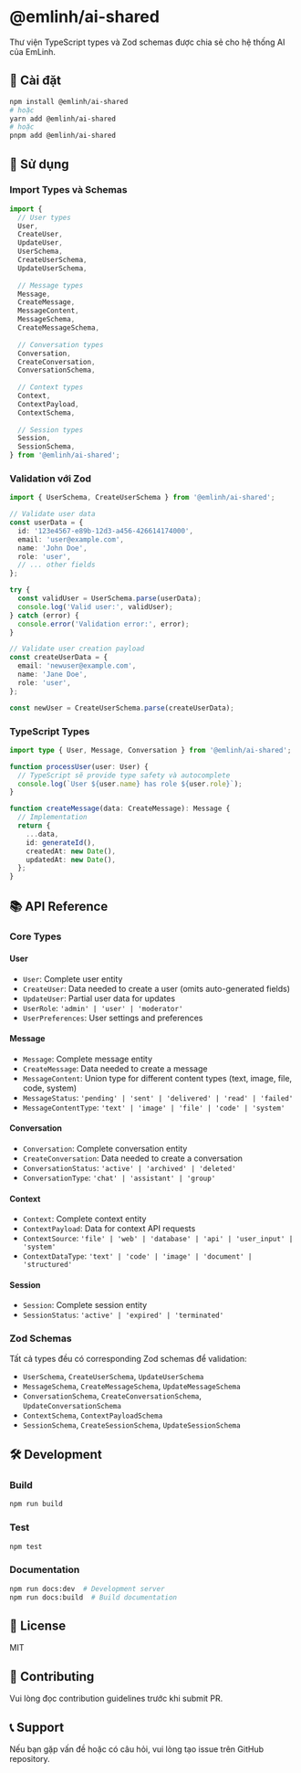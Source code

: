 # @emlinh/ai-shared

Thư viện TypeScript types và Zod schemas được chia sẻ cho hệ thống AI của EmLinh.

## 🚀 Cài đặt

```bash
npm install @emlinh/ai-shared
# hoặc
yarn add @emlinh/ai-shared
# hoặc
pnpm add @emlinh/ai-shared
```

## 📖 Sử dụng

### Import Types và Schemas

```typescript
import {
  // User types
  User,
  CreateUser,
  UpdateUser,
  UserSchema,
  CreateUserSchema,
  UpdateUserSchema,
  
  // Message types
  Message,
  CreateMessage,
  MessageContent,
  MessageSchema,
  CreateMessageSchema,
  
  // Conversation types
  Conversation,
  CreateConversation,
  ConversationSchema,
  
  // Context types
  Context,
  ContextPayload,
  ContextSchema,
  
  // Session types
  Session,
  SessionSchema,
} from '@emlinh/ai-shared';
```

### Validation với Zod

```typescript
import { UserSchema, CreateUserSchema } from '@emlinh/ai-shared';

// Validate user data
const userData = {
  id: '123e4567-e89b-12d3-a456-426614174000',
  email: 'user@example.com',
  name: 'John Doe',
  role: 'user',
  // ... other fields
};

try {
  const validUser = UserSchema.parse(userData);
  console.log('Valid user:', validUser);
} catch (error) {
  console.error('Validation error:', error);
}

// Validate user creation payload
const createUserData = {
  email: 'newuser@example.com',
  name: 'Jane Doe',
  role: 'user',
};

const newUser = CreateUserSchema.parse(createUserData);
```

### TypeScript Types

```typescript
import type { User, Message, Conversation } from '@emlinh/ai-shared';

function processUser(user: User) {
  // TypeScript sẽ provide type safety và autocomplete
  console.log(`User ${user.name} has role ${user.role}`);
}

function createMessage(data: CreateMessage): Message {
  // Implementation
  return {
    ...data,
    id: generateId(),
    createdAt: new Date(),
    updatedAt: new Date(),
  };
}
```

## 📚 API Reference

### Core Types

#### User
- `User`: Complete user entity
- `CreateUser`: Data needed to create a user (omits auto-generated fields)
- `UpdateUser`: Partial user data for updates
- `UserRole`: `'admin' | 'user' | 'moderator'`
- `UserPreferences`: User settings and preferences

#### Message
- `Message`: Complete message entity
- `CreateMessage`: Data needed to create a message
- `MessageContent`: Union type for different content types (text, image, file, code, system)
- `MessageStatus`: `'pending' | 'sent' | 'delivered' | 'read' | 'failed'`
- `MessageContentType`: `'text' | 'image' | 'file' | 'code' | 'system'`

#### Conversation
- `Conversation`: Complete conversation entity
- `CreateConversation`: Data needed to create a conversation
- `ConversationStatus`: `'active' | 'archived' | 'deleted'`
- `ConversationType`: `'chat' | 'assistant' | 'group'`

#### Context
- `Context`: Complete context entity
- `ContextPayload`: Data for context API requests
- `ContextSource`: `'file' | 'web' | 'database' | 'api' | 'user_input' | 'system'`
- `ContextDataType`: `'text' | 'code' | 'image' | 'document' | 'structured'`

#### Session
- `Session`: Complete session entity
- `SessionStatus`: `'active' | 'expired' | 'terminated'`

### Zod Schemas

Tất cả types đều có corresponding Zod schemas để validation:
- `UserSchema`, `CreateUserSchema`, `UpdateUserSchema`
- `MessageSchema`, `CreateMessageSchema`, `UpdateMessageSchema`
- `ConversationSchema`, `CreateConversationSchema`, `UpdateConversationSchema`
- `ContextSchema`, `ContextPayloadSchema`
- `SessionSchema`, `CreateSessionSchema`, `UpdateSessionSchema`

## 🛠️ Development

### Build

```bash
npm run build
```

### Test

```bash
npm test
```

### Documentation

```bash
npm run docs:dev  # Development server
npm run docs:build  # Build documentation
```

## 📄 License

MIT

## 🤝 Contributing

Vui lòng đọc contribution guidelines trước khi submit PR.

## 📞 Support

Nếu bạn gặp vấn đề hoặc có câu hỏi, vui lòng tạo issue trên GitHub repository.